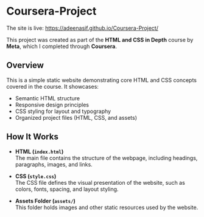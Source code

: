 # Coursera-Project

The site is live: https://adeenasif.github.io/Coursera-Project/

This project was created as part of the **HTML and CSS in Depth** course by **Meta**, which I completed through **Coursera**.

## Overview

This is a simple static website demonstrating core HTML and CSS concepts covered in the course. It showcases:

- Semantic HTML structure
- Responsive design principles
- CSS styling for layout and typography
- Organized project files (HTML, CSS, and assets)

## How It Works

- **HTML (`index.html`)**  
  The main file contains the structure of the webpage, including headings, paragraphs, images, and links.

- **CSS (`style.css`)**  
  The CSS file defines the visual presentation of the website, such as colors, fonts, spacing, and layout styling.

- **Assets Folder (`assets/`)**  
  This folder holds images and other static resources used by the website.
